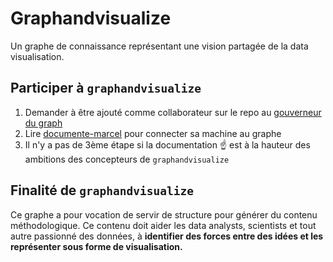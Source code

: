 # Graphandvisualize

Un graphe de connaissance représentant une vision partagée de la data visualisation.

## Participer à `graphandvisualize` 

1. Demander à être ajouté comme collaborateur sur le repo au [gouverneur du graph](https://www.linkedin.com/in/arthursarazin/)
2. Lire [documente-marcel](https://arthursrz.github.io/documente-marcel/) pour connecter sa machine au graphe
3. Il n'y a pas de 3ème étape si la documentation ☝️ est à la hauteur des ambitions des concepteurs de `graphandvisualize`


## Finalité de `graphandvisualize`

Ce graphe a pour vocation de servir de structure pour générer du contenu méthodologique. Ce contenu doit aider les data analysts, scientists et tout autre passionné des données, à **identifier des forces entre des idées et les représenter sous forme de visualisation.**

